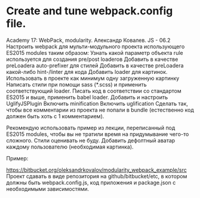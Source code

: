 Create and tune webpack.config file.
===================

Academy 17: WebPack, modularity. Александр Ковалев. JS - 06.2
Настроить webpack для мульти-модульного проекта использующего ES2015 modules таким образом: Узнать какой параметр объекта rule используется для создания pre/post loaderов Добавить в качестве preLoadera auto-prefixer для стилей Добавить в качестве preLoadera какой-либо hint-/linter для кода Добавить loader для картинок. Использовать в проекте как минимум одну загруженную картинку Написать стили при помощи sass (*.scss) и применить соответствующий loader. Писать код в соответствии со стандартом ES2015 и выше, применить babel loader. Добавить и настроить UglifyJSPlugin Включить minification Включить uglification Сделать так, чтобы все комментарии из проекта не попали в bundle (естественно код должен быть хоть с 1 комментарием).

Рекомендую использовать пример из лекции, переписанный под ES2015 modules, чтобы вы не тратили время на придумывание чего-то сложного. Стили оценивать не буду. Добавить дефолтный аватар каждому пользователю (необходимая картинка).

Пример:

https://bitbucket.org/oleksandrkovalov/modularity_webpack_example/src
Проект сдавать в виде репозитория на github/bitbucket/etc, в котором должны быть webpack.config.js, код приложения и package.json с необходимыми зависимостями.
